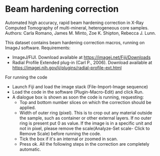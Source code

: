 # Beam hardening correction
Automated high accuracy, rapid beam hardening correction in X-Ray Computed Tomography of multi-mineral, heterogeneous core samples.
Authors: Carla Romano, James M. Minto, Zoe K. Shipton, Rebecca J. Lunn.

This dataset contains beam hardening correction macros, running on ImageJ software.
Requirements: 
- ImageJ/FIJI. Download available at https://imagej.net/Fiji/Downloads
- Radial Profile Extended plug-in (Carl P., 2006). Download available at https://imagej.nih.gov/ij/plugins/radial-profile-ext.html

For running the code 
- Launch Fiji and load the image stack (File-Import-Image sequence)
- Load the code in the software (Plugin-Macro-Edit) and click Run.
- A dialogue box is shown as soon the code is running, requesting:
    - Top and bottom number slices on which the correction should be applied.
    - Width of outer ring (pixel). This is to crop out any material outside the sample, such as container or other external layers. If no       outer ring is present put 0 as value. If the image is in a specific unit and not in pixel, please remove the scale(Analyze-Set             scale- Click to Remove Scale) before running the code.
    - Tick the box if it's an internal or zoomed in scan.
    - Press ok.
All the following steps in the correction are completely automatic.


    
